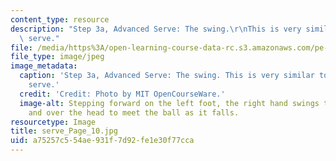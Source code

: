 ```yaml
---
content_type: resource
description: "Step 3a, Advanced Serve: The swing.\r\nThis is very similar to the basic\
  \ serve."
file: /media/https%3A/open-learning-course-data-rc.s3.amazonaws.com/pe-710-tennis-spring-2007/a75257c554ae931f7d92fe1e30f77cca_serve_Page_10.jpg
file_type: image/jpeg
image_metadata:
  caption: 'Step 3a, Advanced Serve: The swing. This is very similar to the basic
    serve.'
  credit: 'Credit: Photo by MIT OpenCourseWare.'
  image-alt: Stepping forward on the left foot, the right hand swings the racket up
    and over the head to meet the ball as it falls.
resourcetype: Image
title: serve_Page_10.jpg
uid: a75257c5-54ae-931f-7d92-fe1e30f77cca
---
```

